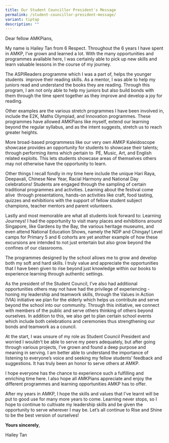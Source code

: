 ```yaml
---
title: Our Student Councillor President's Message
permalink: /student-councillor-president-message/
variant: tiptap
description: ""
---
```

<p>Dear fellow AMKPians,</p>
<p></p>
<p>My name is Hailey Tan from 6 Respect. Throughout the 6 years I have spent
in AMKP, I’ve grown and learned a lot. With the many opportunities and
programmes available here, I was certainly able to pick up new skills and
learn valuable lessons in the course of my journey.</p>
<p></p>
<p>The ASPIReaders programme which I was a part of, helps the younger students&nbsp;
improve their reading skills. As a mentor, I was able to help my juniors
read and understand the books they are reading. Through this program, I
am not only able to help my juniors but also build bonds with them through
the time spent together as they improve and develop a joy for reading.</p>
<p></p>
<p>Other examples are the various stretch programmes I have been involved
in, include the E2K, Maths Olympiad, and Innovation programmes. These programmes
have allowed AMKPians like myself, extend our learning beyond the regular
syllabus, and as the intent suggests, stretch us to reach greater heights.</p>
<p></p>
<p>More broad-based programmess like our very own AMKP Kaleidoscope showcase
provides an opportunity for students to showcase their talents; through
performing items which pertain to&nbsp; PE, Music, Art, and English related
exploits. This lets students showcase areas of themselves others may not
otherwise have the opportunity to learn.</p>
<p></p>
<p>Other things I recall fondly in my time here include the unique Hari Raya,
Deepavali, Chinese New Year, Racial Harmony and National Day celebrations!
Students are engaged through the sampling of certain traditional programmes
and activities. Learning about the festival come alive&nbsp; through presentations,
hands-on activities like craft, food tasting, quizzes and exhibitions with
the support of fellow student subject champions, teacher mentors and parent
volunteers.</p>
<p></p>
<p>Lastly and most memorable are what all students look forward to: Learning
Journeys! I had the opportunity to visit many places and exhibitions around
Singapore, like Gardens by the Bay, the various heritage museums, and even
attend National Education Shows, namely the NDP and Chingay! Level camps
for Primary 5 and 6 cohorts are yet another example of how these excursions
are intended to not just entertain but also grow beyond the confines of
our classrooms.</p>
<p></p>
<p>The programmes designed by the school allows me to grow and develop both
my soft and hard skills. I truly value and appreciate the opportunities
that I have been given to rise beyond just knowledge within our books to
experience learning through authentic settings.</p>
<p></p>
<p>As the president of the Student Council, I’ve also had additional opportunities
others may not have had the privilege of experiencing - honing my leadership
and teamwork skills, through the Values in Action (VIA) initiative we plan
for the elderly which helps us contribute and serve beyond the school into
our community. Through this initiative, we connect with members of the
public and serve others thinking of others beyond ourselves. In addition
to this, we also get to plan certain school events which include both celebrations
and ceremonies thus strengthening our bonds and teamwork as a council.</p>
<p></p>
<p>At the start, I was unsure of my role as Student Council President and
worried I wouldn’t be able to serve my peers adequately, but after going
through various projects, I’ve grown and found a deep purpose and meaning
in serving. I am better able to understand the importance of listening
to everyone’s voice and seeking my fellow students’ feedback and suggestions.
It has truly been an honor to serve others at AMKP.</p>
<p></p>
<p>I hope everyone has the chance to experience such a fulfilling and enriching
time here. I also hope all AMKPians appreciate and enjoy the different
programmes and learning opportunities AMKP has to offer.</p>
<p></p>
<p>After my years in AMKP, I hope the skills and values that I’ve learnt
will be put to good use for many more years to come. Learning never stops,
so I hope to continue to cultivate my leadership skills and be given the
opportunity to serve wherever I may be. Let’s all continue to Rise and
Shine to be the best version of ourselves!</p>
<p></p>
<p><strong>Yours sincerely</strong>,</p>
<p>Hailey Tan</p>
<p></p>
<p></p>
